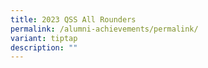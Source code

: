 ```yaml
---
title: 2023 QSS All Rounders
permalink: /alumni-achievements/permalink/
variant: tiptap
description: ""
---
```

